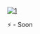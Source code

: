 <a href="https://ibb.co/3R3Pv3d"><img src="https://i.ibb.co/0s7zK72/1.png" alt="1" border="0"></a>
<div>⚡ - Soon</div>
